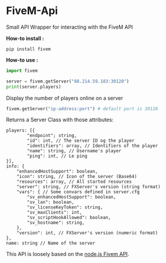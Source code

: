 # FiveM-Api

Small API Wrapper for interacting with the FiveM API

**How-to install :**

```
pip install fivem
```

**How-to use :** 

```python
import fivem

server = fivem.getServer("88.214.59.183:30120")
print(server.players)
```
Display the number of players online on a server

```python
fivem.getServer("ip-address:port") # default port is 30120
```
Returns a Server Class with those attributes:
```
players: [{
        "endpoint"; string,
        "id": int, // The server ID og the player
        "identifiers": array, // Identifiers of the player
        "name": string, // Username's player
        "ping": int, // Le ping
}],
info: {
    "enhancedHostSupport": boolean,
    "icon": string, // Icon of the server (Base64)
    "resources": array, // All started resources
    "server": string, // FXServer's version (string format)
    "vars": { // Some convars defined in server.cfg
        "sv_enhancedHostSupport": boolean,
        "sv_lan": boolean,
        "sv_licenseKeyToken": string,
        "sv_maxClients": int,
        "sv_scriptHookAllowed": boolean,
        "sv_hostname": string,
    },
    "version": int, // FXServer's version (numeric format)
},
name: string // Name of the server
```

This API is loosely based on the [node.js Fivem API](https://github.com/Heavenston/FiveM-Api/).
